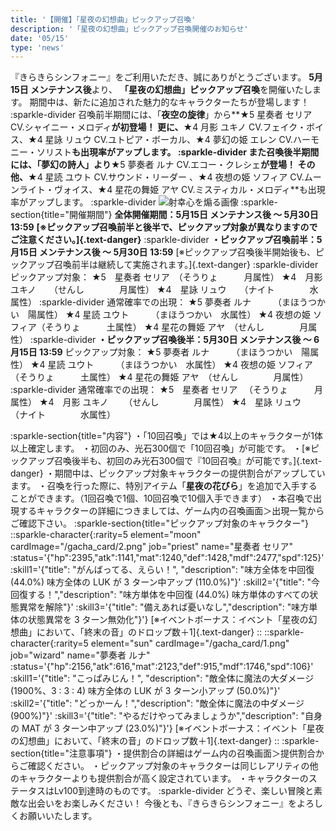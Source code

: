 ```yaml
---
title: '【開催】「星夜の幻想曲」ピックアップ召喚'
description: '「星夜の幻想曲」ピックアップ召喚開催のお知らせ'
date: '05/15'
type: 'news'
---
```

『きらきらシンフォニー』をご利用いただき、誠にありがとうございます。
**5月15日 メンテナンス後**より、 **「星夜の幻想曲」ピックアップ召喚**を開催いたします。
期間中は、新たに追加された魅力的なキャラクターたちが登場します！
:sparkle-divider
召喚前半期間には、「**夜空の旋律**」から**★5 星奏者 セリア CV.シャイニー・メロディ**が初登場！
更に、**★4 月影 ユキノ CV.フェイク・ボイス、★4 星詠 リュウ CV.ユトピア・ボーカル、★4 夢幻の姫 エレン CV.ハーモニー・ソリスト**も出現率がアップします。
:sparkle-divider
また召喚後半期間には、「**夢幻の詩人**」より**★5 夢奏者 ルナ CV.エコー・クレシェ**が登場！
その他、**★4 星読 ユウト CV.サウンド・リーダー 、★4 夜想の姫 ソフィア CV.ムーンライト・ヴォイス、★4 星花の舞姫 アヤ CV.ミスティカル・メロディ**も出現率がアップします。
:sparkle-divider
![射幸心を煽る画像](/gacha_banner/1.png)
:sparkle-section{title="開催期間"}
**全体開催期間：5月15日 メンテナンス後 ～ 5月30日 13:59**
**[※ピックアップ召喚前半と後半で、ピックアップ対象が異なりますのでご注意ください。]{.text-danger}**
:sparkle-divider
**・ピックアップ召喚前半：5月15日 メンテナンス後 ～ 5月30日 13:59**
[※ピックアップ召喚後半開始後も、ピックアップ召喚前半は継続して実施されます。]{.text-danger}
:sparkle-divider
ピックアップ対象：
★5　星奏者 セリア　（そうりょ　　　月属性）
★4　月影 ユキノ　　（せんし　　　　月属性）
★4　星詠 リュウ　　（ナイト　　　　水属性）
:sparkle-divider
通常確率での出現：
★5 夢奏者 ルナ　　　（まほうつかい　陽属性）
★4 星読 ユウト　　　（まほうつかい　水属性）
★4 夜想の姫 ソフィア（そうりょ　　　土属性）
★4 星花の舞姫 アヤ　（せんし　　　　月属性）
:sparkle-divider
**・ピックアップ召喚後半：5月30日 メンテナンス後 ～ 6月15日 13:59**
ピックアップ対象：
★5 夢奏者 ルナ　　　（まほうつかい　陽属性）
★4 星読 ユウト　　　（まほうつかい　水属性）
★4 夜想の姫 ソフィア（そうりょ　　　土属性）
★4 星花の舞姫 アヤ　（せんし　　　　月属性）
:sparkle-divider
通常確率での出現：
★5　星奏者 セリア 　（そうりょ　　　月属性）
★4　月影 ユキノ　 　（せんし　　　　月属性）
★4　星詠 リュウ　 　（ナイト　　　　水属性）

:sparkle-section{title="内容"}
・「10回召喚」では★4以上のキャラクターが1体以上確定します。
・初回のみ、光石300個で「10回召喚」が可能です。
・[※ピックアップ召喚後半も、初回のみ光石300個で『10回召喚』が可能です。]{.text-danger}
・期間中は、ピックアップ対象キャラクターの提供割合がアップしています。
・召喚を行った際に、特別アイテム「**星夜の花びら**」を追加で入手することができます。（1回召喚で1個、10回召喚で10個入手できます）
・本召喚で出現するキャラクターの詳細につきましては、ゲーム内の召喚画面＞出現一覧からご確認下さい。
:sparkle-section{title="ピックアップ対象のキャラクター"}
::sparkle-character{:rarity=5 element="moon" cardImage="/gacha_card/2.png" job="priest" name="星奏者 セリア" :status='{"hp":2395,"atk":1141,"mat":1240,"def":1428,"mdf":2477,"spd":125}' :skill1='{"title": "がんばってる、えらい！", "description": "味方全体を中回復 (44.0%) 味方全体の LUK が 3 ターン中アップ (110.0%)"}' :skill2='{"title": "今回復する！","description": "味方単体を中回復 (44.0%) 味方単体のすべての状態異常を解除"}' :skill3='{"title": "備えあれば憂いなし","description": "味方単体の状態異常を 3 ターン無効化"}'}
[※イベントボーナス：イベント「星夜の幻想曲」において、「終末の音」のドロップ数＋1]{.text-danger}
::
::sparkle-character{:rarity=5 element="sun" cardImage="/gacha_card/1.png" job="wizard" name="夢奏者 ルナ" :status='{"hp":2156,"atk":616,"mat":2123,"def":915,"mdf":1746,"spd":106}' :skill1='{"title": "こっぱみじん！", "description": "敵全体に魔法の大ダメージ (1900%、3 : 3 : 4) 味方全体の LUK が 3 ターン小アップ (50.0%)"}' :skill2='{"title": "どっかーん！","description": "敵全体に魔法の中ダメージ (900%)"}' :skill3='{"title": "やるだけやってみましょうか","description": "自身の MAT が 3 ターン中アップ (23.0%)"}'}
[※イベントボーナス：イベント「星夜の幻想曲」において、「終末の音」のドロップ数＋1]{.text-danger}
::
:sparkle-section{title="注意事項"}
・提供割合の詳細はゲーム内の召喚画面＞提供割合からご確認ください。
・ピックアップ対象のキャラクターは同じレアリティの他のキャラクターよりも提供割合が高く設定されています。
・キャラクターのステータスはLv100到達時のものです。
:sparkle-divider
どうぞ、楽しい冒険と素敵な出会いをお楽しみください！
今後とも、『きらきらシンフォニー』をよろしくお願いいたします。
